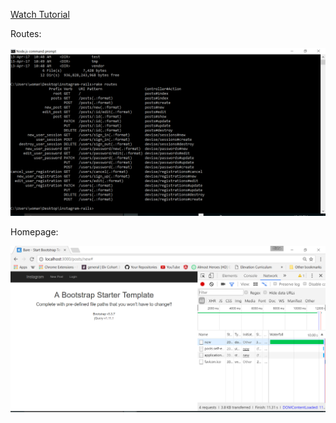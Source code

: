 <a href="https://www.youtube.com/watch?v=MpFO4Zr0EPE">Watch Tutorial</a>

Routes:

<img src="ruby-routes.png">

Homepage:

<img src="homepage.png">